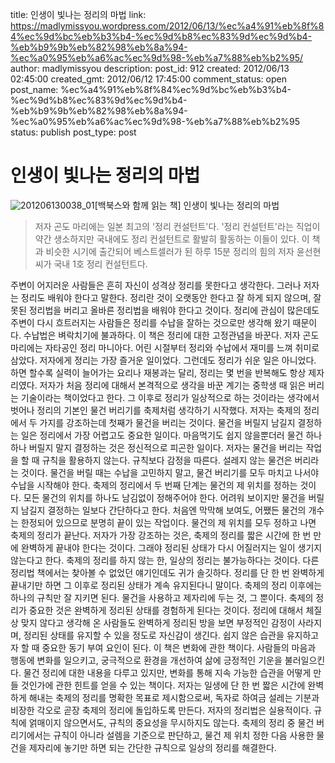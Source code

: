 title: 인생이 빛나는 정리의 마법
link: https://madlymissyou.wordpress.com/2012/06/13/%ec%a4%91%eb%8f%84%ec%9d%bc%eb%b3%b4-%ec%9d%b8%ec%83%9d%ec%9d%b4-%eb%b9%9b%eb%82%98%eb%8a%94-%ec%a0%95%eb%a6%ac%ec%9d%98-%eb%a7%88%eb%b2%95/
author: madlymissyou
description: 
post_id: 912
created: 2012/06/13 02:45:00
created_gmt: 2012/06/12 17:45:00
comment_status: open
post_name: %ec%a4%91%eb%8f%84%ec%9d%bc%eb%b3%b4-%ec%9d%b8%ec%83%9d%ec%9d%b4-%eb%b9%9b%eb%82%98%eb%8a%94-%ec%a0%95%eb%a6%ac%ec%9d%98-%eb%a7%88%eb%b2%95
status: publish
post_type: post

# 인생이 빛나는 정리의 마법

![201206130038_01](https://madlymissyou.files.wordpress.com/2015/01/201206130038_01.jpg)[백북스와 함께 읽는 책] 인생이 빛나는 정리의 마법 

> 저자 곤도 마리에는 일본 최고의 '정리 컨설턴트'다. '정리 컨설턴트'라는 직업이 약간 생소하지만 국내에도 정리 컨설턴트로 활발히 활동하는 이들이 있다. 이 책과 비슷한 시기에 출간되어 베스트셀러가 된 하루 15분 정리의 힘의 저자 윤선현씨가 국내 1호 정리 컨설턴트다.

주변이 어지러운 사람들은 흔히 자신이 성격상 정리를 못한다고 생각한다. 그러나 저자는 정리도 배워야 한다고 말한다. 정리란 것이 오랫동안 한다고 잘 하게 되지 않으며, 잘못된 정리법을 버리고 올바른 정리법을 배워야 한다고 것이다. 정리에 관심이 많은데도 주변이 다시 흐트러지는 사람들은 정리를 수납을 잘하는 것으로만 생각해 왔기 때문이다. 수납법은 벼락치기에 불과하다. 이 책은 정리에 대한 고정관념을 바꾼다. 저자 곤도 마리에는 자타공인 정리 마니아다. 어린 시절부터 정리와 수납에서 재미를 느껴 취미로 삼았다. 저자에게 정리는 가장 즐거운 일이었다. 그런데도 정리가 쉬운 일은 아니었다. 하면 할수록 실력이 늘어가는 요리나 재봉과는 달리, 정리는 몇 번을 반복해도 항상 제자리였다. 저자가 처음 정리에 대해서 본격적으로 생각을 바꾼 계기는 중학생 때 읽은 버리는 기술이라는 책이었다고 한다. 그 이후로 정리가 일상적으로 하는 것이라는 생각에서 벗어나 정리의 기본인 물건 버리기를 축제처럼 생각하기 시작했다. 저자는 축제의 정리에서 두 가지를 강조하는데 첫째가 물건을 버리는 것이다. 물건을 버릴지 남길지 결정하는 일은 정리에서 가장 어렵고도 중요한 일이다. 마음먹기도 쉽지 않을뿐더러 물건 하나하나 버릴지 말지 결정하는 것은 정신적으로 피곤한 일이다. 저자는 물건을 버리는 작업을 할 때 규칙을 활용하지 않는다. 규칙보다 감정을 따른다. 설레지 않는 물건은 버리라는 것이다. 물건을 버릴 때는 수납을 고민하지 말고, 물건 버리기를 모두 마치고 나서야 수납을 시작해야 한다. 축제의 정리에서 두 번째 단계는 물건의 제 위치를 정하는 것이다. 모든 물건의 위치를 하나도 남김없이 정해주어야 한다. 어려워 보이지만 물건을 버릴지 남길지 결정하는 일보다 간단하다고 한다. 처음엔 막막해 보여도, 어쨌든 물건의 개수는 한정되어 있으므로 분명히 끝이 있는 작업이다. 물건의 제 위치를 모두 정하고 나면 축제의 정리가 끝난다. 저자가 가장 강조하는 것은, 축제의 정리를 짧은 시간에 한 번 만에 완벽하게 끝내야 한다는 것이다. 그래야 정리된 상태가 다시 어질러지는 일이 생기지 않는다고 한다. 축제의 정리를 하지 않는 한, 일상의 정리는 불가능하다는 것이다. 다른 정리법 책에서는 찾아볼 수 없었던 얘기인데도 귀가 솔깃하다. 정리를 단 한 번 완벽하게 끝내기만 하면 그 이후로 정리된 상태가 계속 유지된다니 말이다. 축제의 정리 이후에는 하나의 규칙만 잘 지키면 된다. 물건을 사용하고 제자리에 두는 것, 그 뿐이다. 축제의 정리가 중요한 것은 완벽하게 정리된 상태를 경험하게 된다는 것이다. 정리에 대해서 체질상 맞지 않다고 생각해 온 사람들도 완벽하게 정리된 방을 보면 부정적인 감정이 사라지며, 정리된 상태를 유지할 수 있을 정도로 자신감이 생긴다. 쉽지 않은 습관을 유지하고자 할 때 중요한 동기 부여 요인이 된다. 이 책은 변화에 관한 책이다. 사람들의 마음과 행동에 변화를 일으키고, 궁극적으로 환경을 개선하여 삶에 긍정적인 기운을 불러일으킨다. 물건 정리에 대한 내용을 다루고 있지만, 변화를 통해 지속 가능한 습관을 어떻게 만들 것인가에 관한 힌트를 얻을 수 있는 책이다. 저자는 일생에 단 한 번 짧은 시간에 완벽하게 해내는 축제의 정리를 명확한 목표로 제시함으로써, 독자로 하여금 설레는 기분과 비장한 각오로 곧장 축제의 정리에 돌입하도록 만든다. 저자의 정리법은 실용적이다. 규칙에 얽매이지 않으면서도, 규칙의 중요성을 무시하지도 않는다. 축제의 정리 중 물건 버리기에서는 규칙이 아니라 설렘을 기준으로 판단하고, 물건 제 위치 정한 다음 사용한 물건을 제자리에 놓기만 하면 되는 간단한 규칙으로 일상의 정리를 해결한다.